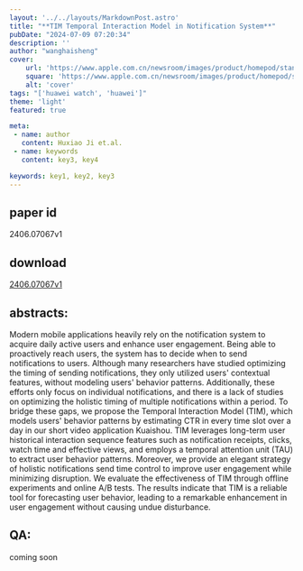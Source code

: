 ```yaml
---
layout: '../../layouts/MarkdownPost.astro'
title: "**TIM Temporal Interaction Model in Notification System**"
pubDate: "2024-07-09 07:20:34"
description: ''
author: "wanghaisheng"
cover:
    url: 'https://www.apple.com.cn/newsroom/images/product/homepod/standard/Apple-HomePod-hero-230118_big.jpg.large_2x.jpg'
    square: 'https://www.apple.com.cn/newsroom/images/product/homepod/standard/Apple-HomePod-hero-230118_big.jpg.large_2x.jpg'
    alt: 'cover'
tags: "['huawei watch', 'huawei']" 
theme: 'light'
featured: true

meta:
 - name: author
   content: Huxiao Ji et.al.
 - name: keywords
   content: key3, key4

keywords: key1, key2, key3
---
```


## paper id
2406.07067v1
## download
[2406.07067v1](http://arxiv.org/abs/2406.07067v1)
## abstracts:
Modern mobile applications heavily rely on the notification system to acquire daily active users and enhance user engagement. Being able to proactively reach users, the system has to decide when to send notifications to users. Although many researchers have studied optimizing the timing of sending notifications, they only utilized users' contextual features, without modeling users' behavior patterns. Additionally, these efforts only focus on individual notifications, and there is a lack of studies on optimizing the holistic timing of multiple notifications within a period. To bridge these gaps, we propose the Temporal Interaction Model (TIM), which models users' behavior patterns by estimating CTR in every time slot over a day in our short video application Kuaishou. TIM leverages long-term user historical interaction sequence features such as notification receipts, clicks, watch time and effective views, and employs a temporal attention unit (TAU) to extract user behavior patterns. Moreover, we provide an elegant strategy of holistic notifications send time control to improve user engagement while minimizing disruption. We evaluate the effectiveness of TIM through offline experiments and online A/B tests. The results indicate that TIM is a reliable tool for forecasting user behavior, leading to a remarkable enhancement in user engagement without causing undue disturbance.
## QA:
coming soon
